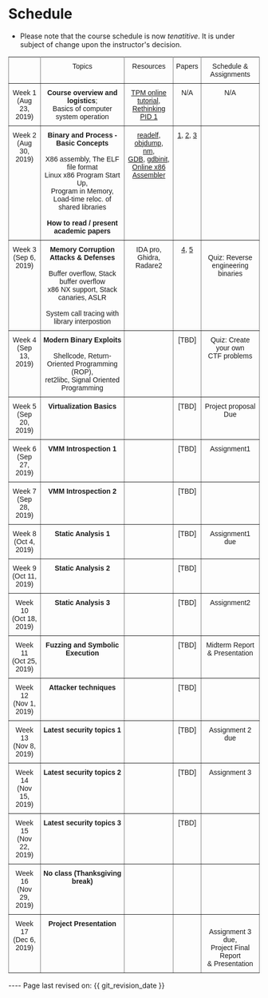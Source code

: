 # Schedule

* Please note that the course schedule is now *tenatitive*. It is under subject of
  change upon the instructor's decision.

<style type="text/css">
.tg  {border-collapse:collapse;border-spacing:0;}
.tg td{font-family:Arial, sans-serif;font-size:14px;padding:10px 5px;border-style:solid;border-width:1px;overflow:hidden;word-break:normal;border-color:black;}
.tg th{font-family:Arial, sans-serif;font-size:14px;font-weight:normal;padding:10px 5px;border-style:solid;border-width:1px;overflow:hidden;word-break:normal;border-color:black;}
.tg .tg-c3ow{border-color:inherit;text-align:center;vertical-align:top}
</style>
<table class="tg">
  <tr>
    <th class="tg-c3ow"></th>
    <th class="tg-c3ow">Topics</th>
    <th class="tg-c3ow">Resources</th>
    <th class="tg-c3ow">Papers</th>
    <th class="tg-c3ow">Schedule &amp; <br>Assignments<br></th>
  </tr>
  <tr>
    <td class="tg-c3ow">Week 1 <br>(Aug 23, 2019)</td>
    <td class="tg-c3ow"><span style="font-weight:bold">Course overview and logistics</span>; <br>Basics of computer system operation</td>
    <td class="tg-c3ow"><a href="https://tmp/">TPM online tutorial</a>, <br><a href="https://tmplink/">Rethinking PID 1</a></td>
    <td class="tg-c3ow">N/A</td>
    <td class="tg-c3ow">N/A</td>
  </tr>
  <tr>
    <td class="tg-c3ow">Week 2<br>(Aug 30, 2019)</td>
    <td class="tg-c3ow"><span style="font-weight:bold">Binary and Process - Basic Concepts</span><br><br>X86 assembly, The ELF file  format<br>Linux x86 Program Start Up, <br>Program in Memory,<br>Load-time reloc. of shared libraries<br><br><span style="font-weight:bold">How to read / present academic papers</span></td>
    <td class="tg-c3ow"><a href="http://readelf/">readelf</a>, <a href="http://objdump/">objdump</a>, <br><a href="http://todo/">nm</a>, <br><a href="http://gdb/">GDB</a>, <a href="http://gdbinit/">gdbinit</a>,<br><a href="https://defuse.ca/online-x86-assembler.htm">Online x86 Assembler</a></td>
    <td class="tg-c3ow"><a href="http://www.naver.com/">1</a>, <a href="http://www.naver.com/">2</a>, <a href="http://www.naver.com/">3</a></td>
    <td class="tg-c3ow"></td>
  </tr>
  <tr>
    <td class="tg-c3ow">Week 3 <br>(Sep 6, 2019)</td>
    <td class="tg-c3ow"><span style="font-weight:bold">Memory Corruption Attacks &amp; Defenses</span><br><br>Buffer overflow, Stack buffer overflow<br>x86 NX support, Stack canaries, ASLR<br><br>System call tracing with library interpostion</td>
    <td class="tg-c3ow">IDA pro, Ghidra, <br>Radare2</td>
    <td class="tg-c3ow"><a href="http://www.naver/">4</a>, <a href="http://todo/">5</a></td>
    <td class="tg-c3ow"><br>Quiz: Reverse engineering <br>binaries</td>
  </tr>
  <tr>
    <td class="tg-c3ow">Week 4 <br>(Sep 13, 2019)</td>
    <td class="tg-c3ow"><span style="font-weight:bold">Modern Binary Exploits</span><br><br>Shellcode, Return-Oriented Programming (ROP), <br>ret2libc, Signal Oriented Programming</td>
    <td class="tg-c3ow"></td>
    <td class="tg-c3ow">[TBD]</td>
    <td class="tg-c3ow">Quiz: Create your own <br>CTF problems</td>
  </tr>
  <tr>
    <td class="tg-c3ow">Week 5 <br>(Sep 20, 2019)</td>
    <td class="tg-c3ow"><span style="font-weight:bold">Virtualization Basics</span></td>
    <td class="tg-c3ow"></td>
    <td class="tg-c3ow">[TBD]</td>
    <td class="tg-c3ow">Project proposal Due</td>
  </tr>
  <tr>
    <td class="tg-c3ow">Week 6 <br>(Sep 27, 2019)</td>
    <td class="tg-c3ow"><span style="font-weight:bold">VMM Introspection 1</span></td>
    <td class="tg-c3ow"></td>
    <td class="tg-c3ow">[TBD]</td>
    <td class="tg-c3ow">Assignment1</td>
  </tr>
  <tr>
    <td class="tg-c3ow">Week 7 <br>(Sep 28, 2019)</td>
    <td class="tg-c3ow"><span style="font-weight:bold">VMM Introspection 2</span></td>
    <td class="tg-c3ow"></td>
    <td class="tg-c3ow">[TBD]</td>
    <td class="tg-c3ow"></td>
  </tr>
  <tr>
    <td class="tg-c3ow">Week 8 <br>(Oct 4, 2019)</td>
    <td class="tg-c3ow"><span style="font-weight:bold">Static Analysis 1</span></td>
    <td class="tg-c3ow"></td>
    <td class="tg-c3ow">[TBD]</td>
    <td class="tg-c3ow">Assignment1 due</td>
  </tr>
  <tr>
    <td class="tg-c3ow">Week 9 <br>(Oct 11, 2019)</td>
    <td class="tg-c3ow"><span style="font-weight:bold">Static Analysis 2</span></td>
    <td class="tg-c3ow"></td>
    <td class="tg-c3ow">[TBD]</td>
    <td class="tg-c3ow"></td>
  </tr>
  <tr>
    <td class="tg-c3ow">Week 10 <br>(Oct 18, 2019)</td>
    <td class="tg-c3ow"><span style="font-weight:bold">Static Analysis 3</span></td>
    <td class="tg-c3ow"></td>
    <td class="tg-c3ow">[TBD]</td>
    <td class="tg-c3ow">Assignment2</td>
  </tr>
  <tr>
    <td class="tg-c3ow">Week 11 <br>(Oct 25, 2019)</td>
    <td class="tg-c3ow"><span style="font-weight:bold">Fuzzing and Symbolic Execution</span></td>
    <td class="tg-c3ow"></td>
    <td class="tg-c3ow">[TBD]</td>
    <td class="tg-c3ow">Midterm Report <br>&amp; Presentation</td>
  </tr>
  <tr>
    <td class="tg-c3ow">Week 12 <br>(Nov 1, 2019)</td>
    <td class="tg-c3ow"><span style="font-weight:bold">Attacker techniques</span></td>
    <td class="tg-c3ow"></td>
    <td class="tg-c3ow">[TBD]</td>
    <td class="tg-c3ow"></td>
  </tr>
  <tr>
    <td class="tg-c3ow">Week 13 <br>(Nov 8, 2019)</td>
    <td class="tg-c3ow"><span style="font-weight:bold">Latest security topics 1</span></td>
    <td class="tg-c3ow"></td>
    <td class="tg-c3ow">[TBD]</td>
    <td class="tg-c3ow">Assignment 2 due</td>
  </tr>
  <tr>
    <td class="tg-c3ow">Week 14 <br>(Nov 15, 2019)</td>
    <td class="tg-c3ow"><span style="font-weight:bold">Latest security topics  2</span></td>
    <td class="tg-c3ow"></td>
    <td class="tg-c3ow">[TBD]</td>
    <td class="tg-c3ow">Assignment 3</td>
  </tr>
  <tr>
    <td class="tg-c3ow">Week 15<br>(Nov 22, 2019)</td>
    <td class="tg-c3ow"><span style="font-weight:bold">Latest security topics 3</span></td>
    <td class="tg-c3ow"></td>
    <td class="tg-c3ow">[TBD]</td>
    <td class="tg-c3ow"></td>
  </tr>
  <tr>
    <td class="tg-c3ow">Week 16<br>(Nov 29, 2019)</td>
    <td class="tg-c3ow"><span style="font-weight:bold">No class (Thanksgiving break)</span></td>
    <td class="tg-c3ow"></td>
    <td class="tg-c3ow"></td>
    <td class="tg-c3ow"></td>
  </tr>
  <tr>
    <td class="tg-c3ow">Week 17<br>(Dec 6, 2019)</td>
    <td class="tg-c3ow"><span style="font-weight:bold">Project Presentation</span></td>
    <td class="tg-c3ow"></td>
    <td class="tg-c3ow"></td>
    <td class="tg-c3ow"><br>Assignment 3 due,  <br>Project Final Report <br>&amp; Presentation</td>
  </tr>
</table>
----
Page last revised on: {{ git_revision_date }}